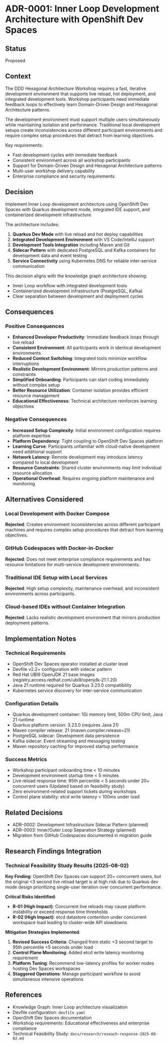 # ADR-0001: Inner Loop Development Architecture with OpenShift Dev Spaces

## Status
Proposed

## Context
The DDD Hexagonal Architecture Workshop requires a fast, iterative development environment that supports live reload, hot deployment, and integrated development tools. Workshop participants need immediate feedback loops to effectively learn Domain-Driven Design and Hexagonal Architecture patterns. 

The development environment must support multiple users simultaneously while maintaining isolation and performance. Traditional local development setups create inconsistencies across different participant environments and require complex setup procedures that detract from learning objectives.

Key requirements:
- Fast development cycles with immediate feedback
- Consistent environment across all workshop participants  
- Support for Domain-Driven Design and Hexagonal Architecture patterns
- Multi-user workshop delivery capability
- Enterprise compliance and security requirements

## Decision
Implement Inner Loop development architecture using OpenShift Dev Spaces with Quarkus development mode, integrated IDE support, and containerized development infrastructure.

The architecture includes:

1. **Quarkus Dev Mode** with live reload and hot deploy capabilities
2. **Integrated Development Environment** with VS Code/IntelliJ support  
3. **Development Tools Integration** including Maven and Git
4. **Sidecar Pattern** with dedicated PostgreSQL and Kafka containers for development data and event testing
5. **Service Connectivity** using Kubernetes DNS for reliable inter-service communication

This decision aligns with the knowledge graph architecture showing:
- Inner Loop workflow with integrated development tools
- Containerized development infrastructure (PostgreSQL, Kafka)
- Clear separation between development and deployment cycles

## Consequences

### Positive Consequences
- **Enhanced Developer Productivity**: Immediate feedback loops through live reload
- **Consistent Environment**: All participants work in identical development environments
- **Reduced Context Switching**: Integrated tools minimize workflow interruptions
- **Realistic Development Environment**: Mirrors production patterns and constraints
- **Simplified Onboarding**: Participants can start coding immediately without complex setup
- **Better Resource Utilization**: Container isolation provides efficient resource management
- **Educational Effectiveness**: Technical architecture reinforces learning objectives

### Negative Consequences  
- **Increased Setup Complexity**: Initial environment configuration requires platform expertise
- **Platform Dependency**: Tight coupling to OpenShift Dev Spaces platform
- **Learning Curve**: Participants unfamiliar with cloud-native development need additional support
- **Network Latency**: Remote development may introduce latency compared to local development
- **Resource Constraints**: Shared cluster environments may limit individual resource allocation
- **Operational Overhead**: Requires ongoing platform maintenance and monitoring

## Alternatives Considered

### Local Development with Docker Compose
**Rejected**: Creates environment inconsistencies across different participant machines and requires complex setup procedures that detract from learning objectives.

### GitHub Codespaces with Docker-in-Docker  
**Rejected**: Does not meet enterprise compliance requirements and has resource limitations for multi-service development environments.

### Traditional IDE Setup with Local Services
**Rejected**: High setup complexity, maintenance overhead, and inconsistent environments across participants.

### Cloud-based IDEs without Container Integration
**Rejected**: Lacks realistic development environment that mirrors production deployment patterns.

## Implementation Notes

### Technical Requirements
- OpenShift Dev Spaces operator installed at cluster level
- Devfile v2.2+ configuration with sidecar pattern
- Red Hat UBI9 OpenJDK 21 base images (registry.access.redhat.com/ubi9/openjdk-21:1.20)
- Java 21 runtime required for Quarkus 3.23.0 compatibility
- Kubernetes service discovery for inter-service communication

### Configuration Details
- Quarkus development container: 1Gi memory limit, 500m CPU limit, Java 21 runtime
- Quarkus platform version: 3.23.0 (requires Java 21)
- Maven compiler release: 21 (maven.compiler.release=21)
- PostgreSQL sidecar: Development data persistence
- Kafka sidecar: Event streaming and messaging testing
- Maven repository caching for improved startup performance

### Success Metrics
- Workshop participant onboarding time < 10 minutes
- Development environment startup time < 5 minutes
- Live reload response time: 95th percentile < 5 seconds under 20+ concurrent users (Updated based on feasibility study)
- Zero environment-related support tickets during workshops
- Control plane stability: etcd write latency < 100ms under load

## Related Decisions
- ADR-0002: Development Infrastructure Sidecar Pattern (planned)
- ADR-0003: Inner/Outer Loop Separation Strategy (planned)
- Migration from GitHub Codespaces documented in migration guide

## Research Findings Integration

### Technical Feasibility Study Results (2025-08-02)
**Key Finding**: OpenShift Dev Spaces can support 20+ concurrent users, but the original <3 second live reload target is at high risk due to Quarkus dev mode design prioritizing single-user iteration over concurrent performance.

**Critical Risks Identified**:
- **R-01 (High Impact)**: Concurrent live reloads may cause platform instability or exceed response time thresholds
- **R-02 (High Impact)**: etcd datastore contention under concurrent workspace load leading to cluster-wide API slowdowns

**Mitigation Strategies Implemented**:
1. **Revised Success Criteria**: Changed from static <3 second target to 95th percentile <5 seconds under load
2. **Control Plane Monitoring**: Added etcd write latency monitoring requirement
3. **Platform Tuning**: Recommend low-latency profiles for worker nodes hosting Dev Spaces workspaces
4. **Staggered Operations**: Manage participant workflow to avoid simultaneous intensive operations

## References
- Knowledge Graph: Inner Loop architecture visualization
- Devfile configuration: `devfile.yaml`
- OpenShift Dev Spaces documentation
- Workshop requirements: Educational effectiveness and enterprise compliance
- Technical Feasibility Study: `docs/research/reseach-response-2025-08-02.md`
